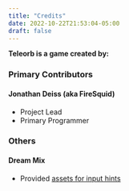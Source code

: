 ```yaml
---
title: "Credits"
date: 2022-10-22T21:53:04-05:00
draft: false
---
```



**Teleorb is a game created by:** 
### Primary Contributors
#### Jonathan Deiss (aka FireSquid) 
- Project Lead
- Primary Programmer

### Others
#### Dream Mix
- Provided [assets for input hints](https://dreammix.itch.io/keyboard-keys-for-ui)